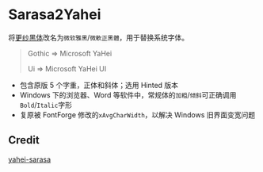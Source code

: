 # Sarasa2Yahei

将[更纱黑体](https://github.com/be5invis/Sarasa-Gothic)改名为`微软雅黑`/`微軟正黑體`，用于替换系统字体。

>Gothic => Microsoft YaHei
>
>Ui => Microsoft YaHei UI

- 包含原版 5 个字重，正体和斜体；选用 Hinted 版本
- Windows 下的浏览器、Word 等软件中，常规体的`加粗`/`倾斜`可正确调用`Bold`/`Italic`字形
- 复原被 FontForge 修改的`xAvgCharWidth`，以解决 Windows 旧界面变宽问题

## Credit

[yahei-sarasa](https://github.com/chenh96/yahei-sarasa)
